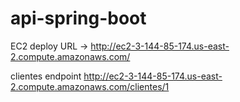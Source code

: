 # api-spring-boot
EC2 deploy URL -> http://ec2-3-144-85-174.us-east-2.compute.amazonaws.com/

clientes endpoint http://ec2-3-144-85-174.us-east-2.compute.amazonaws.com/clientes/1
